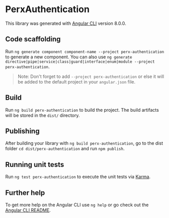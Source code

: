 # PerxAuthentication

This library was generated with [Angular CLI](https://github.com/angular/angular-cli) version 8.0.0.

## Code scaffolding

Run `ng generate component component-name --project perx-authentication` to generate a new component. You can also use `ng generate directive|pipe|service|class|guard|interface|enum|module --project perx-authentication`.
> Note: Don't forget to add `--project perx-authentication` or else it will be added to the default project in your `angular.json` file. 

## Build

Run `ng build perx-authentication` to build the project. The build artifacts will be stored in the `dist/` directory.

## Publishing

After building your library with `ng build perx-authentication`, go to the dist folder `cd dist/perx-authentication` and run `npm publish`.

## Running unit tests

Run `ng test perx-authentication` to execute the unit tests via [Karma](https://karma-runner.github.io).

## Further help

To get more help on the Angular CLI use `ng help` or go check out the [Angular CLI README](https://github.com/angular/angular-cli/blob/master/README.md).
